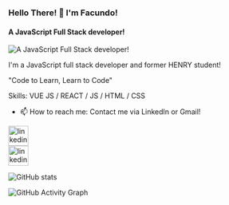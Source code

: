 ### Hello There! 👋 I'm Facundo!
#### A JavaScript Full Stack developer!
![A JavaScript Full Stack developer!](https://blog.soyhenry.com/content/images/2021/02/HEADER-BLOG-NEGRO-01.jpg)

I'm a JavaScript full stack developer and former HENRY student!

"Code to Learn, Learn to Code"

Skills: VUE JS / REACT / JS / HTML / CSS

- 📫 How to reach me:  Contact me via LinkedIn or Gmail! 


[<img src='https://blog.hootsuite.com/wp-content/uploads/2025/05/linkedin-for-business-8-620x527.png' alt='linkedin' display="inline" height='40'>](https://www.linkedin.com/in/facundomazzei/)  
[<img src='https://upload.wikimedia.org/wikipedia/commons/thumb/7/7e/Gmail_icon_%282020%29.svg/1200px-Gmail_icon_%282020%29.svg.png' alt='linkedin' display="inline" height='40'>](https://www.google.com/intl/es-419/gmail/about/)

![GitHub stats](https://github-readme-stats.vercel.app/api?username=MazzeiFacundo&show_icons=true&count_private=true)  

![GitHub Activity Graph](https://activity-graph.herokuapp.com/graph?username=MazzeiFacundo)  

